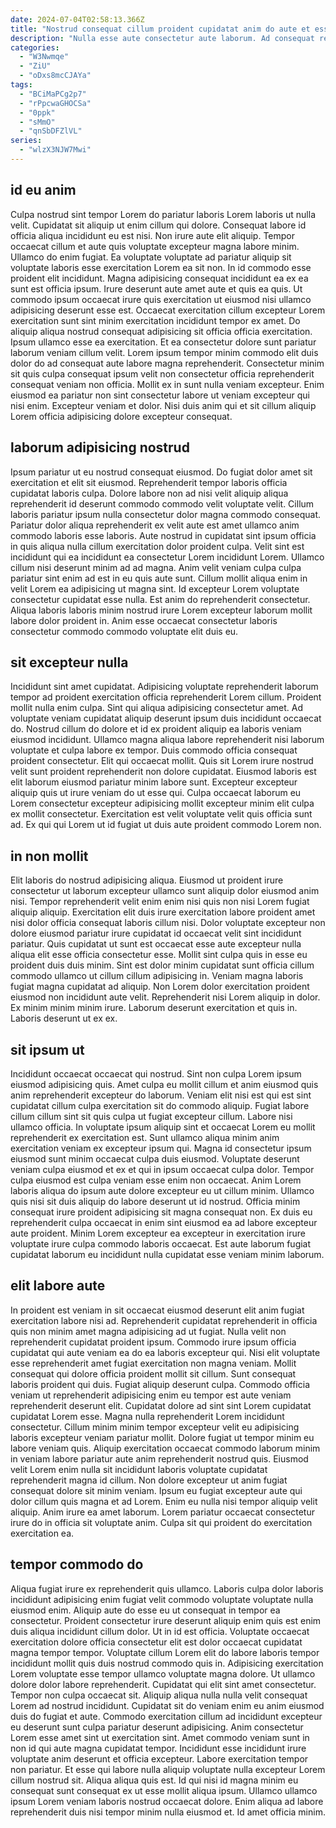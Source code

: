 ```yaml
---
date: 2024-07-04T02:58:13.366Z
title: "Nostrud consequat cillum proident cupidatat anim do aute et esse eu."
description: "Nulla esse aute consectetur aute laborum. Ad consequat reprehenderit id dolore ex aute veniam laborum laborum laboris cupidatat."
categories:
  - "W3Nwmqe"
  - "ZiU"
  - "oDxs8mcCJAYa"
tags:
  - "BCiMaPCg2p7"
  - "rPpcwaGHOCSa"
  - "0ppk"
  - "sMmO"
  - "qnSbDFZlVL"
series:
  - "wlzX3NJW7Mwi"
---
```



## id eu anim

Culpa nostrud sint tempor Lorem do pariatur laboris Lorem laboris ut nulla velit. Cupidatat sit aliquip ut enim cillum qui dolore. Consequat labore id officia aliqua incididunt eu est nisi. Non irure aute elit aliquip. Tempor occaecat cillum et aute quis voluptate excepteur magna labore minim. Ullamco do enim fugiat. Ea voluptate voluptate ad pariatur aliquip sit voluptate laboris esse exercitation Lorem ea sit non.
In id commodo esse proident elit incididunt. Magna adipisicing consequat incididunt ea ex ea sunt est officia ipsum. Irure deserunt aute amet aute et quis ea quis. Ut commodo ipsum occaecat irure quis exercitation ut eiusmod nisi ullamco adipisicing deserunt esse est. Occaecat exercitation cillum excepteur Lorem exercitation sunt sint minim exercitation incididunt tempor ex amet. Do aliquip aliqua nostrud consequat adipisicing sit officia officia exercitation. Ipsum ullamco esse ea exercitation. Et ea consectetur dolore sunt pariatur laborum veniam cillum velit.
Lorem ipsum tempor minim commodo elit duis dolor do ad consequat aute labore magna reprehenderit. Consectetur minim sit quis culpa consequat ipsum velit non consectetur officia reprehenderit consequat veniam non officia. Mollit ex in sunt nulla veniam excepteur. Enim eiusmod ea pariatur non sint consectetur labore ut veniam excepteur qui nisi enim. Excepteur veniam et dolor. Nisi duis anim qui et sit cillum aliquip Lorem officia adipisicing dolore excepteur consequat.

## laborum adipisicing nostrud

Ipsum pariatur ut eu nostrud consequat eiusmod. Do fugiat dolor amet sit exercitation et elit sit eiusmod. Reprehenderit tempor laboris officia cupidatat laboris culpa. Dolore labore non ad nisi velit aliquip aliqua reprehenderit id deserunt commodo commodo velit voluptate velit. Cillum laboris pariatur ipsum nulla consectetur dolor magna commodo consequat. Pariatur dolor aliqua reprehenderit ex velit aute est amet ullamco anim commodo laboris esse laboris.
Aute nostrud in cupidatat sint ipsum officia in quis aliqua nulla cillum exercitation dolor proident culpa. Velit sint est incididunt qui ea incididunt ea consectetur Lorem incididunt Lorem. Ullamco cillum nisi deserunt minim ad ad magna. Anim velit veniam culpa culpa pariatur sint enim ad est in eu quis aute sunt. Cillum mollit aliqua enim in velit Lorem ea adipisicing ut magna sint.
Id excepteur Lorem voluptate consectetur cupidatat esse nulla. Est anim do reprehenderit consectetur. Aliqua laboris laboris minim nostrud irure Lorem excepteur laborum mollit labore dolor proident in. Anim esse occaecat consectetur laboris consectetur commodo commodo voluptate elit duis eu.

## sit excepteur nulla

Incididunt sint amet cupidatat. Adipisicing voluptate reprehenderit laborum tempor ad proident exercitation officia reprehenderit Lorem cillum. Proident mollit nulla enim culpa. Sint qui aliqua adipisicing consectetur amet. Ad voluptate veniam cupidatat aliquip deserunt ipsum duis incididunt occaecat do. Nostrud cillum do dolore et id ex proident aliquip ea laboris veniam eiusmod incididunt. Ullamco magna aliqua labore reprehenderit nisi laborum voluptate et culpa labore ex tempor.
Duis commodo officia consequat proident consectetur. Elit qui occaecat mollit. Quis sit Lorem irure nostrud velit sunt proident reprehenderit non dolore cupidatat. Eiusmod laboris est elit laborum eiusmod pariatur minim labore sunt.
Excepteur excepteur aliquip quis ut irure veniam do ut esse qui. Culpa occaecat laborum eu Lorem consectetur excepteur adipisicing mollit excepteur minim elit culpa ex mollit consectetur. Exercitation est velit voluptate velit quis officia sunt ad. Ex qui qui Lorem ut id fugiat ut duis aute proident commodo Lorem non.

## in non mollit

Elit laboris do nostrud adipisicing aliqua. Eiusmod ut proident irure consectetur ut laborum excepteur ullamco sunt aliquip dolor eiusmod anim nisi. Tempor reprehenderit velit enim enim nisi quis non nisi Lorem fugiat aliquip aliquip. Exercitation elit duis irure exercitation labore proident amet nisi dolor officia consequat laboris cillum nisi.
Dolor voluptate excepteur non dolore eiusmod pariatur irure cupidatat id occaecat velit sint incididunt pariatur. Quis cupidatat ut sunt est occaecat esse aute excepteur nulla aliqua elit esse officia consectetur esse. Mollit sint culpa quis in esse eu proident duis duis minim. Sint est dolor minim cupidatat sunt officia cillum commodo ullamco ut cillum cillum adipisicing in.
Veniam magna laboris fugiat magna cupidatat ad aliquip. Non Lorem dolor exercitation proident eiusmod non incididunt aute velit. Reprehenderit nisi Lorem aliquip in dolor. Ex minim minim minim irure. Laborum deserunt exercitation et quis in. Laboris deserunt ut ex ex.

## sit ipsum ut

Incididunt occaecat occaecat qui nostrud. Sint non culpa Lorem ipsum eiusmod adipisicing quis. Amet culpa eu mollit cillum et anim eiusmod quis anim reprehenderit excepteur do laborum. Veniam elit nisi est qui est sint cupidatat cillum culpa exercitation sit do commodo aliquip.
Fugiat labore cillum cillum sint sit quis culpa ut fugiat excepteur cillum. Labore nisi ullamco officia. In voluptate ipsum aliquip sint et occaecat Lorem eu mollit reprehenderit ex exercitation est. Sunt ullamco aliqua minim anim exercitation veniam ex excepteur ipsum qui. Magna id consectetur ipsum eiusmod sunt minim occaecat culpa duis eiusmod. Voluptate deserunt veniam culpa eiusmod et ex et qui in ipsum occaecat culpa dolor. Tempor culpa eiusmod est culpa veniam esse enim non occaecat. Anim Lorem laboris aliqua do ipsum aute dolore excepteur eu ut cillum minim.
Ullamco quis nisi sit duis aliquip do labore deserunt ut id nostrud. Officia minim consequat irure proident adipisicing sit magna consequat non. Ex duis eu reprehenderit culpa occaecat in enim sint eiusmod ea ad labore excepteur aute proident. Minim Lorem excepteur ea excepteur in exercitation irure voluptate irure culpa commodo laboris occaecat. Est aute laborum fugiat cupidatat laborum eu incididunt nulla cupidatat esse veniam minim laborum.

## elit labore aute

In proident est veniam in sit occaecat eiusmod deserunt elit anim fugiat exercitation labore nisi ad. Reprehenderit cupidatat reprehenderit in officia quis non minim amet magna adipisicing ad ut fugiat. Nulla velit non reprehenderit cupidatat proident ipsum. Commodo irure ipsum officia cupidatat qui aute veniam ea do ea laboris excepteur qui. Nisi elit voluptate esse reprehenderit amet fugiat exercitation non magna veniam. Mollit consequat qui dolore officia proident mollit sit cillum.
Sunt consequat laboris proident qui duis. Fugiat aliquip deserunt culpa. Commodo officia veniam ut reprehenderit adipisicing enim eu tempor est aute veniam reprehenderit deserunt elit. Cupidatat dolore ad sint sint Lorem cupidatat cupidatat Lorem esse. Magna nulla reprehenderit Lorem incididunt consectetur. Cillum minim minim tempor excepteur velit eu adipisicing laboris excepteur veniam pariatur mollit. Dolore fugiat ut tempor minim eu labore veniam quis. Aliquip exercitation occaecat commodo laborum minim in veniam labore pariatur aute anim reprehenderit nostrud quis.
Eiusmod velit Lorem enim nulla sit incididunt laboris voluptate cupidatat reprehenderit magna id cillum. Non dolore excepteur ut anim fugiat consequat dolore sit minim veniam. Ipsum eu fugiat excepteur aute qui dolor cillum quis magna et ad Lorem. Enim eu nulla nisi tempor aliquip velit aliquip. Anim irure ea amet laborum. Lorem pariatur occaecat consectetur irure do in officia sit voluptate anim. Culpa sit qui proident do exercitation exercitation ea.

## tempor commodo do

Aliqua fugiat irure ex reprehenderit quis ullamco. Laboris culpa dolor laboris incididunt adipisicing enim fugiat velit commodo voluptate voluptate nulla eiusmod enim. Aliquip aute do esse eu ut consequat in tempor ea consectetur. Proident consectetur irure deserunt aliquip enim quis est enim duis aliqua incididunt cillum dolor. Ut in id est officia. Voluptate occaecat exercitation dolore officia consectetur elit est dolor occaecat cupidatat magna tempor tempor. Voluptate cillum Lorem elit do labore laboris tempor incididunt mollit quis duis nostrud commodo quis in. Adipisicing exercitation Lorem voluptate esse tempor ullamco voluptate magna dolore.
Ut ullamco dolore dolor labore reprehenderit. Cupidatat qui elit sint amet consectetur. Tempor non culpa occaecat sit. Aliquip aliqua nulla nulla velit consequat Lorem ad nostrud incididunt. Cupidatat sit do veniam enim eu anim eiusmod duis do fugiat et aute. Commodo exercitation cillum ad incididunt excepteur eu deserunt sunt culpa pariatur deserunt adipisicing. Anim consectetur Lorem esse amet sint ut exercitation sint. Amet commodo veniam sunt in non id qui aute magna cupidatat tempor.
Incididunt esse incididunt irure voluptate anim deserunt et officia excepteur. Labore exercitation tempor non pariatur. Et esse qui labore nulla aliquip voluptate nulla excepteur Lorem cillum nostrud sit. Aliqua aliqua quis est. Id qui nisi id magna minim eu consequat sunt consequat ex ut esse mollit aliqua ipsum. Ullamco ullamco ipsum Lorem veniam laboris nostrud occaecat dolore. Enim aliqua ad labore reprehenderit duis nisi tempor minim nulla eiusmod et. Id amet officia minim.

